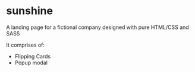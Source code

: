 # sunshine

A landing page for a fictional company designed with pure HTML/CSS and SASS

It comprises of:

- Flipping Cards
- Popup modal
